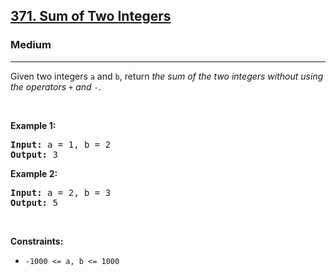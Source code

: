 <h2><a href="https://leetcode.com/problems/sum-of-two-integers/">371. Sum of Two Integers</a></h2><h3>Medium</h3><hr><div style="user-select: auto;"><p style="user-select: auto;">Given two integers <code style="user-select: auto;">a</code> and <code style="user-select: auto;">b</code>, return <em style="user-select: auto;">the sum of the two integers without using the operators</em> <code style="user-select: auto;">+</code> <em style="user-select: auto;">and</em> <code style="user-select: auto;">-</code>.</p>

<p style="user-select: auto;">&nbsp;</p>
<p style="user-select: auto;"><strong class="example" style="user-select: auto;">Example 1:</strong></p>
<pre style="user-select: auto;"><strong style="user-select: auto;">Input:</strong> a = 1, b = 2
<strong style="user-select: auto;">Output:</strong> 3
</pre><p style="user-select: auto;"><strong class="example" style="user-select: auto;">Example 2:</strong></p>
<pre style="user-select: auto;"><strong style="user-select: auto;">Input:</strong> a = 2, b = 3
<strong style="user-select: auto;">Output:</strong> 5
</pre>
<p style="user-select: auto;">&nbsp;</p>
<p style="user-select: auto;"><strong style="user-select: auto;">Constraints:</strong></p>

<ul style="user-select: auto;">
	<li style="user-select: auto;"><code style="user-select: auto;">-1000 &lt;= a, b &lt;= 1000</code></li>
</ul>
</div>